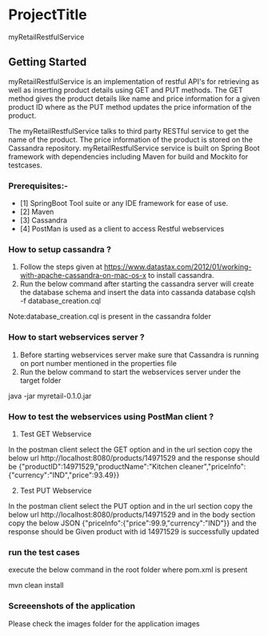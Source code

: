 # ProjectTitle
myRetailRestfulService

## Getting Started
myRetailRestfulService is an implementation of restful API's for retrieving as well as inserting product details using GET and PUT methods. The GET method gives the product details like name and price information for a given product ID where as the PUT method updates the price information of the product.

The myRetailRestfulService talks to third party RESTful service to get the name of the product. The price information of the product is stored on the Cassandra repository.
myRetailRestfulService service is built on Spring Boot framework with dependencies including Maven for build and Mockito for testcases.

### Prerequisites:-
* [1] SpringBoot Tool suite or any IDE framework for ease of use.
* [2] Maven
* [3] Cassandra
* [4] PostMan is used as a client to access Restful webservices

### How to setup cassandra ?
1) Follow the steps given at https://www.datastax.com/2012/01/working-with-apache-cassandra-on-mac-os-x to install cassandra.
2) Run the below command after  starting the cassandra server will create the database schema and insert the data into cassanda database
    cqlsh -f database_creation.cql 
    
Note:database_creation.cql is present in the cassandra folder

### How to start webservices server ?
1) Before starting webservices server make sure that Cassandra is running on port number mentioned in the properties file
2) Run the below command to start the webservices server under the target folder

java -jar myretail-0.1.0.jar

### How to test the webservices using PostMan client ?

1) Test GET Webservice

In the postman client select the GET option and in the url section copy the below url
http://localhost:8080/products/14971529
and the response should be
{"productID":14971529,"productName":"Kitchen cleaner","priceInfo":{"currency":"IND","price":93.49}}

2) Test PUT Webservice

In the postman client select the PUT option and in the url section copy the below url
http://localhost:8080/products/14971529 and in the body section copy the below JSON 
{"priceInfo":{"price":99.9,"currency":"IND"}}
and the response should be
Given product with id 14971529 is successfully updated

### run the test cases
execute the below command in the root folder where pom.xml is present

mvn clean install

### Screeenshots of the application
Please check the images folder for the application images

